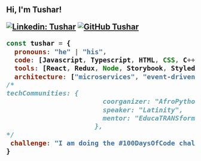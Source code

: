 <h2> Hi, I'm Tushar!

[![Linkedin: Tushar](https://img.shields.io/badge/-thaianebraga-blue?style=flat-square&logo=Linkedin&logoColor=white&link=https://www.linkedin.com/in/thaianebraga/)](https://www.linkedin.com/in/tushar-y-0a5896242/)
[![GitHub Tushar](https://img.shields.io/github/followers/thaiane?label=follow&style=social)](https://github.com/Tusharyadav10)

```javascript
const tushar = {
  pronouns: "he" | "his",
  code: [Javascript, Typescript, HTML, CSS, C++, Python, Java],
  tools: [React, Redux, Node, Storybook, Styled-Components, Jest, Docker],
  architecture: ["microservices", "event-driven", "design system pattern"],
/*
techCommunities: {
                        coorganizer: "AfroPython",
                        speaker: "Latinity",
                        mentor: "EducaTRANSforma"
                      },
*/
 challenge: "I am doing the #100DaysOfCode challenge focused on react and typescript"
}
```
